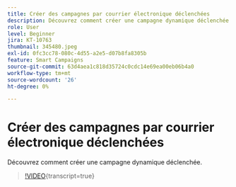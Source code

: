```yaml
---
title: Créer des campagnes par courrier électronique déclenchées
description: Découvrez comment créer une campagne dynamique déclenchée.
role: User
level: Beginner
jira: KT-10763
thumbnail: 345480.jpeg
exl-id: 0fc3cc78-080c-4d55-a2e5-d07b8fa8305b
feature: Smart Campaigns
source-git-commit: 63d4aea1c818d35724c0cdc14e69ea00eb06b4a0
workflow-type: tm+mt
source-wordcount: '26'
ht-degree: 0%

---
```


# Créer des campagnes par courrier électronique déclenchées

Découvrez comment créer une campagne dynamique déclenchée.

>[!VIDEO](https://video.tv.adobe.com/v/345480/?quality=12&learn=on){transcript=true}
